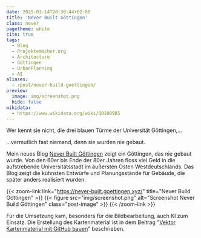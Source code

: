 ```yaml
---
date: 2025-03-14T20:30:44+02:00
title: 'Never Built Göttingen'
class: never
pagetheme: white
cite: true
tags:
  - Blog
  - Projektemacher.org
  - Architecture
  - Göttingen
  - UrbanPlanning
  - AI
aliases:
  - /post/never-build-goettingen/
preview:
  image: img/screenshot.png
  hide: false
wikidata:
  - https://www.wikidata.org/wiki/Q8180985
---
```


Wer kennt sie nicht, die drei blauen Türme der Universität Göttingen,...

<!--more-->

...vermutlich fast niemand, denn sie wurden nie gebaut.


Mein neues Blog [Never Built Göttingen](https://never-built.goettingen.xyz/) zeigt ein Göttingen, das nie gebaut wurde. Von den 60er bis Ende der 80er Jahren floss viel Geld in die aufstrebende Universitätsstadt im äußersten Osten Westdeutschlands. Das Blog zeigt die kühnsten Entwürfe und Planungsstände für Gebäude, die später anders realisiert wurden.

{{< zoom-link link="https://never-built.goettingen.xyz/" title="Never Build Göttingen" >}}
    {{< figure src="img/screenshot.png" alt="Screenshot Never Build Göttingen" class="post-image" >}}
{{< /zoom-link >}}

Für die Umsetzung kam, besonders für die Bildbearbeitung, auch KI zum Einsatz. Die Erstellung des Kartenmaterial ist in dem Beitrag "[Vektor Kartenmaterial mit GitHub bauen](/post/build-vector-tiles-on-github/)" beschrieben.
